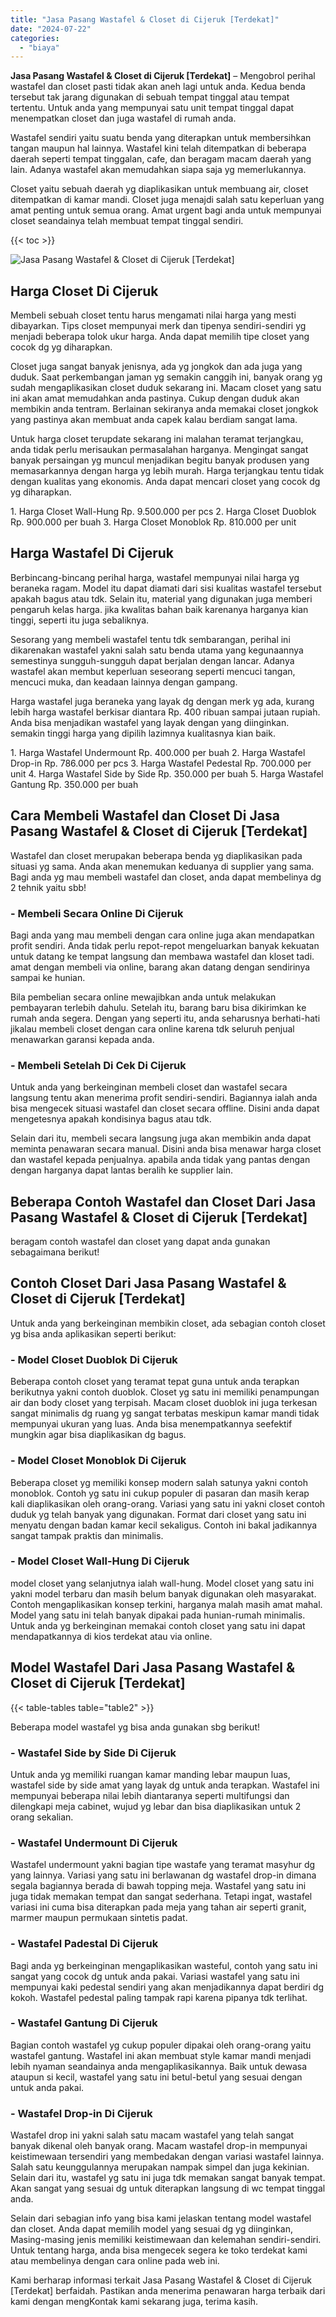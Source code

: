 ```yaml
---
title: "Jasa Pasang Wastafel & Closet di Cijeruk [Terdekat]"
date: "2024-07-22"
categories: 
  - "biaya"
---
```


**Jasa Pasang Wastafel & Closet di Cijeruk \[Terdekat\]** – Mengobrol perihal wastafel dan closet pasti tidak akan aneh lagi untuk anda. Kedua benda tersebut tak jarang digunakan di sebuah tempat tinggal atau tempat tertentu. Untuk anda yang mempunyai satu unit tempat tinggal dapat menempatkan closet dan juga wastafel di rumah anda.

Wastafel sendiri yaitu suatu benda yang diterapkan untuk membersihkan tangan maupun hal lainnya. Wastafel kini telah ditempatkan di beberapa daerah seperti tempat tinggalan, cafe, dan beragam macam daerah yang lain. Adanya wastafel akan memudahkan siapa saja yg memerlukannya.

Closet yaitu sebuah daerah yg diaplikasikan untuk membuang air, closet ditempatkan di kamar mandi. Closet juga menajdi salah satu keperluan yang amat penting untuk semua orang. Amat urgent bagi anda untuk mempunyai closet seandainya telah membuat tempat tinggal sendiri.

{{< toc >}}

![Jasa Pasang Wastafel & Closet di Cijeruk [Terdekat]](/images/wastafel-closet-murah66.png)

## Harga Closet Di Cijeruk

Membeli sebuah closet tentu harus mengamati nilai harga yang mesti dibayarkan. Tips closet mempunyai merk dan tipenya sendiri-sendiri yg menjadi beberapa tolok ukur harga. Anda dapat memilih tipe closet yang cocok dg yg diharapkan.

Closet juga sangat banyak jenisnya, ada yg jongkok dan ada juga yang duduk. Saat perkembangan jaman yg semakin canggih ini, banyak orang yg sudah mengaplikasikan closet duduk sekarang ini. Macam closet yang satu ini akan amat memudahkan anda pastinya. Cukup dengan duduk akan membikin anda tentram. Berlainan sekiranya anda memakai closet jongkok yang pastinya akan membuat anda capek kalau berdiam sangat lama.

Untuk harga closet terupdate sekarang ini malahan teramat terjangkau, anda tidak perlu merisaukan permasalahan harganya. Mengingat sangat banyak persaingan yg muncul menjadikan begitu banyak produsen yang memasarkannya dengan harga yg lebih murah. Harga terjangkau tentu tidak dengan kualitas yang ekonomis. Anda dapat mencari closet yang cocok dg yg diharapkan.

1\. Harga Closet Wall-Hung Rp. 9.500.000 per pcs 2. Harga Closet Duoblok Rp. 900.000 per buah 3. Harga Closet Monoblok Rp. 810.000 per unit

## Harga Wastafel Di Cijeruk

Berbincang-bincang perihal harga, wastafel mempunyai nilai harga yg beraneka ragam. Model itu dapat diamati dari sisi kualitas wastafel tersebut apakah bagus atau tdk. Selain itu, material yang digunakan juga memberi pengaruh kelas harga. jika kwalitas bahan baik karenanya harganya kian tinggi, seperti itu juga sebaliknya.

Sesorang yang membeli wastafel tentu tdk sembarangan, perihal ini dikarenakan wastafel yakni salah satu benda utama yang kegunaannya semestinya sungguh-sungguh dapat berjalan dengan lancar. Adanya wastafel akan membut keperluan seseorang seperti mencuci tangan, mencuci muka, dan keadaan lainnya dengan gampang.

Harga wastafel juga beraneka yang layak dg dengan merk yg ada, kurang lebih harga wastafel berkisar diantara Rp. 400 ribuan sampai jutaan rupiah. Anda bisa menjadikan wastafel yang layak dengan yang diinginkan. semakin tinggi harga yang dipilih lazimnya kualitasnya kian baik.

1\. Harga Wastafel Undermount Rp. 400.000 per buah 2. Harga Wastafel Drop-in Rp. 786.000 per pcs 3. Harga Wastafel Pedestal Rp. 700.000 per unit 4. Harga Wastafel Side by Side Rp. 350.000 per buah 5. Harga Wastafel Gantung Rp. 350.000 per buah

## Cara Membeli Wastafel dan Closet Di Jasa Pasang Wastafel & Closet di Cijeruk \[Terdekat\]

Wastafel dan closet merupakan beberapa benda yg diaplikasikan pada situasi yg sama. Anda akan menemukan keduanya di supplier yang sama. Bagi anda yg mau membeli wastafel dan closet, anda dapat membelinya dg 2 tehnik yaitu sbb!

### \- Membeli Secara Online Di Cijeruk

Bagi anda yang mau membeli dengan cara online juga akan mendapatkan profit sendiri. Anda tidak perlu repot-repot mengeluarkan banyak kekuatan untuk datang ke tempat langsung dan membawa wastafel dan kloset tadi. amat dengan membeli via online, barang akan datang dengan sendirinya sampai ke hunian.

Bila pembelian secara online mewajibkan anda untuk melakukan pembayaran terlebih dahulu. Setelah itu, barang baru bisa dikirimkan ke rumah anda segera. Dengan yang seperti itu, anda seharusnya berhati-hati jikalau membeli closet dengan cara online karena tdk seluruh penjual menawarkan garansi kepada anda.

### \- Membeli Setelah Di Cek Di Cijeruk

Untuk anda yang berkeinginan membeli closet dan wastafel secara langsung tentu akan menerima profit sendiri-sendiri. Bagiannya ialah anda bisa mengecek situasi wastafel dan closet secara offline. Disini anda dapat mengetesnya apakah kondisinya bagus atau tdk.

Selain dari itu, membeli secara langsung juga akan membikin anda dapat meminta penawaran secara manual. Disini anda bisa menawar harga closet dan wastafel kepada penjualnya. apabila anda tidak yang pantas dengan dengan harganya dapat lantas beralih ke supplier lain.

## Beberapa Contoh Wastafel dan Closet Dari Jasa Pasang Wastafel & Closet di Cijeruk \[Terdekat\]

beragam contoh wastafel dan closet yang dapat anda gunakan sebagaimana berikut!

## Contoh Closet Dari Jasa Pasang Wastafel & Closet di Cijeruk \[Terdekat\]

Untuk anda yang berkeinginan membikin closet, ada sebagian contoh closet yg bisa anda aplikasikan seperti berikut:

### \- Model Closet Duoblok Di Cijeruk

Beberapa contoh closet yang teramat tepat guna untuk anda terapkan berikutnya yakni contoh duoblok. Closet yg satu ini memiliki penampungan air dan body closet yang terpisah. Macam closet duoblok ini juga terkesan sangat minimalis dg ruang yg sangat terbatas meskipun kamar mandi tidak mempunyai ukuran yang luas. Anda bisa menempatkannya seefektif mungkin agar bisa diaplikasikan dg bagus.

### \- Model Closet Monoblok Di Cijeruk

Beberapa closet yg memiliki konsep modern salah satunya yakni contoh monoblok. Contoh yg satu ini cukup populer di pasaran dan masih kerap kali diaplikasikan oleh orang-orang. Variasi yang satu ini yakni closet contoh duduk yg telah banyak yang digunakan. Format dari closet yang satu ini menyatu dengan badan kamar kecil sekaligus. Contoh ini bakal jadikannya sangat tampak praktis dan minimalis.

### \- Model Closet Wall-Hung Di Cijeruk

model closet yang selanjutnya ialah wall-hung. Model closet yang satu ini yakni model terbaru dan masih belum banyak digunakan oleh masyarakat. Contoh mengaplikasikan konsep terkini, harganya malah masih amat mahal. Model yang satu ini telah banyak dipakai pada hunian-rumah minimalis. Untuk anda yg berkeinginan memakai contoh closet yang satu ini dapat mendapatkannya di kios terdekat atau via online.

## Model Wastafel Dari Jasa Pasang Wastafel & Closet di Cijeruk \[Terdekat\]

{{< table-tables table="table2" >}}

Beberapa model wastafel yg bisa anda gunakan sbg berikut!

### \- Wastafel Side by Side Di Cijeruk

Untuk anda yg memiliki ruangan kamar manding lebar maupun luas, wastafel side by side amat yang layak dg untuk anda terapkan. Wastafel ini mempunyai beberapa nilai lebih diantaranya seperti multifungsi dan dilengkapi meja cabinet, wujud yg lebar dan bisa diaplikasikan untuk 2 orang sekalian.

### \- Wastafel Undermount Di Cijeruk

Wastafel undermount yakni bagian tipe wastafe yang teramat masyhur dg yang lainnya. Variasi yang satu ini berlawanan dg wastafel drop-in dimana segala bagiannya berada di bawah topping meja. Wastafel yang satu ini juga tidak memakan tempat dan sangat sederhana. Tetapi ingat, wastafel variasi ini cuma bisa diterapkan pada meja yang tahan air seperti granit, marmer maupun permukaan sintetis padat.

### \- Wastafel Padestal Di Cijeruk

Bagi anda yg berkeinginan mengaplikasikan wasteful, contoh yang satu ini sangat yang cocok dg untuk anda pakai. Variasi wastafel yang satu ini mempunyai kaki pedestal sendiri yang akan menjadikannya dapat berdiri dg kokoh. Wastafel pedestal paling tampak rapi karena pipanya tdk terlihat.

### \- Wastafel Gantung Di Cijeruk

Bagian contoh wastafel yg cukup populer dipakai oleh orang-orang yaitu wastafel gantung. Wastafel ini akan membuat style kamar mandi menjadi lebih nyaman seandainya anda mengaplikasikannya. Baik untuk dewasa ataupun si kecil, wastafel yang satu ini betul-betul yang sesuai dengan untuk anda pakai.

### \- Wastafel Drop-in Di Cijeruk

Wastafel drop ini yakni salah satu macam wastafel yang telah sangat banyak dikenal oleh banyak orang. Macam wastafel drop-in mempunyai keistimewaan tersendiri yang membedakan dengan variasi wastafel lainnya. Salah satu keunggulannya merupakan nampak simpel dan juga kekinian. Selain dari itu, wastafel yg satu ini juga tdk memakan sangat banyak tempat. Akan sangat yang sesuai dg untuk diterapkan langsung di wc tempat tinggal anda.

Selain dari sebagian info yang bisa kami jelaskan tentang model wastafel dan closet. Anda dapat memilih model yang sesuai dg yg diinginkan, Masing-masing jenis memiliki keistimewaan dan kelemahan sendiri-sendiri. Untuk tentang harga, anda bisa mengecek segera ke toko terdekat kami atau membelinya dengan cara online pada web ini.

Kami berharap informasi terkait Jasa Pasang Wastafel & Closet di Cijeruk \[Terdekat\] berfaidah. Pastikan anda menerima penawaran harga terbaik dari kami dengan mengKontak kami sekarang juga, terima kasih.
